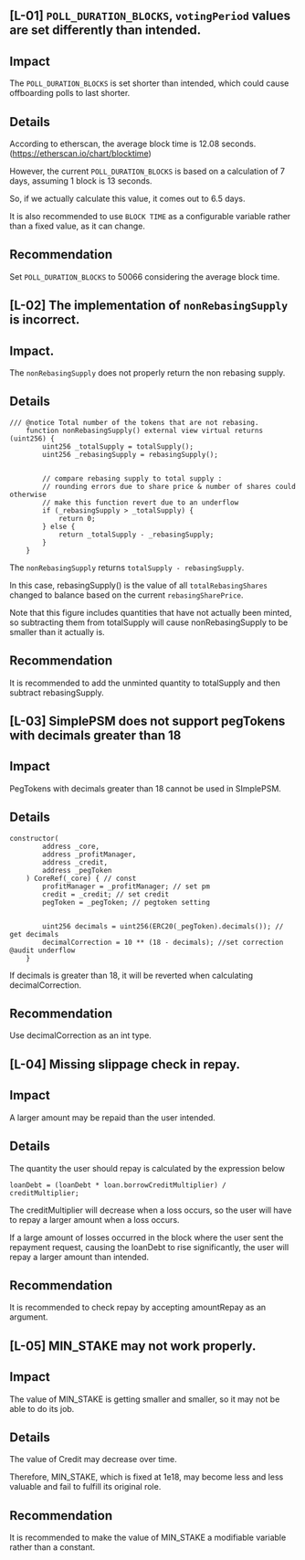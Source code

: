 ## [L-01] `POLL_DURATION_BLOCKS`, `votingPeriod` values are set differently than intended.


## Impact


The `POLL_DURATION_BLOCKS` is set shorter than intended, which could cause offboarding polls to last shorter.


## Details


According to etherscan, the average block time is 12.08 seconds. (https://etherscan.io/chart/blocktime)


However, the current `POLL_DURATION_BLOCKS` is based on a calculation of 7 days, assuming 1 block is 13 seconds.


So, if we actually calculate this value, it comes out to 6.5 days.

It is also recommended to use `BLOCK TIME` as a configurable variable rather than a fixed value, as it can change.

## Recommendation


Set `POLL_DURATION_BLOCKS` to 50066 considering the average block time.


## [L-02] The implementation of `nonRebasingSupply` is incorrect.


## Impact.


The `nonRebasingSupply` does not properly return the non rebasing supply.


## Details


```solidity
/// @notice Total number of the tokens that are not rebasing.
    function nonRebasingSupply() external view virtual returns (uint256) {
        uint256 _totalSupply = totalSupply();
        uint256 _rebasingSupply = rebasingSupply();


        // compare rebasing supply to total supply :
        // rounding errors due to share price & number of shares could otherwise
        // make this function revert due to an underflow
        if (_rebasingSupply > _totalSupply) {
            return 0;
        } else {
            return _totalSupply - _rebasingSupply;
        }
    }
```


The `nonRebasingSupply` returns `totalSupply - rebasingSupply`.


In this case, rebasingSupply() is the value of all `totalRebasingShares` changed to balance based on the current `rebasingSharePrice`.


Note that this figure includes quantities that have not actually been minted, so subtracting them from totalSupply will cause nonRebasingSupply to be smaller than it actually is.


## Recommendation


It is recommended to add the unminted quantity to totalSupply and then subtract rebasingSupply.


## [L-03] SimplePSM does not support pegTokens with decimals greater than 18


## Impact


PegTokens with decimals greater than 18 cannot be used in SImplePSM.


## Details


```solidity
constructor(
        address _core,
        address _profitManager,
        address _credit,
        address _pegToken
    ) CoreRef(_core) { // const
        profitManager = _profitManager; // set pm
        credit = _credit; // set credit
        pegToken = _pegToken; // pegtoken setting


        uint256 decimals = uint256(ERC20(_pegToken).decimals()); // get decimals
        decimalCorrection = 10 ** (18 - decimals); //set correction @audit underflow
    }
```


If decimals is greater than 18, it will be reverted when calculating decimalCorrection.


## Recommendation


Use decimalCorrection as an int type.


## [L-04] Missing slippage check in repay.


## Impact


A larger amount may be repaid than the user intended.


## Details


The quantity the user should repay is calculated by the expression below


`loanDebt = (loanDebt * loan.borrowCreditMultiplier) / creditMultiplier;`


The creditMultiplier will decrease when a loss occurs, so the user will have to repay a larger amount when a loss occurs.


If a large amount of losses occurred in the block where the user sent the repayment request, causing the loanDebt to rise significantly, the user will repay a larger amount than intended.


## Recommendation


It is recommended to check repay by accepting amountRepay as an argument.


## [L-05] MIN_STAKE may not work properly.


## Impact


The value of MIN_STAKE is getting smaller and smaller, so it may not be able to do its job.


## Details


The value of Credit may decrease over time.


Therefore, MIN_STAKE, which is fixed at 1e18, may become less and less valuable and fail to fulfill its original role.


## Recommendation


It is recommended to make the value of MIN_STAKE a modifiable variable rather than a constant.